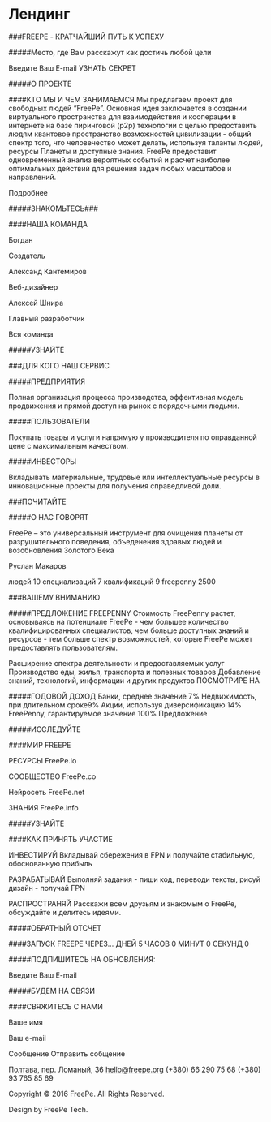 # Лендинг

###FREEPE - КРАТЧАЙШИЙ ПУТЬ К УСПЕХУ

#####Место, где Вам расскажут как достичь любой цели


Введите Ваш E-mail
  УЗНАТЬ СЕКРЕТ
 

#####О ПРОЕКТЕ

####КТО МЫ И ЧЕМ ЗАНИМАЕМСЯ
Мы предлагаем проект для свободных людей “FreePe”. Основная идея заключается в создании виртуального пространства для взаимодействия и кооперации в интернете на базе пиринговой (p2p) технологии с целью предоставить людям квантовое пространство возможностей цивилизации - общий спектр того, что человечество может делать, используя таланты людей, ресурсы Планеты и доступные знания. FreePe предоставит одновременный анализ вероятных событий и расчет наиболее оптимальных действий для решения задач любых масштабов и направлений.

Подробнее


#####ЗНАКОМЬТЕСЬ###


####НАША КОМАНДА

Богдан

Создатель



Александ Кантемиров

Веб-дизайнер



Алексей Шнира

Главный разработчик

  
Вся команда


#####УЗНАЙТЕ

###ДЛЯ КОГО НАШ СЕРВИС

#####ПРЕДПРИЯТИЯ

Полная организация процесса производства, эффективная модель продвижения и прямой доступ на рынок с порядочными людьми.


#####ПОЛЬЗОВАТЕЛИ

Покупать товары и услуги напрямую у производителя по оправданной цене с максимальным качеством.


#####ИНВЕСТОРЫ

Вкладывать материальные, трудовые или интеллектуальные ресурсы в инновационные проекты для получения справедливой доли.

###ПОЧИТАЙТЕ

#####О НАС ГОВОРЯТ

FreePe – это универсальный инструмент для очищения планеты от разрушительного поведения, объеденения здравых людей и возобновления Золотого Века

Руслан Макаров

  
людей
10
специализаций
7
квалификаций
9
freepenny
2500

###ВАШЕМУ ВНИМАНИЮ

#####ПРЕДЛОЖЕНИЕ FREEPENNY
Стоимость FreePenny растет, основываясь на потенциале FreePe - чем большее количество квалифицированных специалистов, чем больше доступных знаний и ресурсов - тем больше спектр возможностей, которые FreePe может предоставлять пользователям.

Расширение спектра деятельности и предоставляемых услуг
Производство еды, жилья, транспорта и полезных товаров
Добавление знаний, технологий, информации и других продуктов
ПОСМОТРИРЕ НА

#####ГОДОВОЙ ДОХОД
Банки, среднее значение 7%
Недвижимость, при длительном сроке9%
Акции, используя диверсификацию 14%
FreePenny, гарантируемое значение 100%
Предложение




#####ИССЛЕДУЙТЕ

####МИР FREEPE

РЕСУРСЫ
FreePe.io


СООБЩЕСТВО
FreePe.co

Нейросеть
FreePe.net

ЗНАНИЯ
FreePe.info

#####УЗНАЙТЕ

####КАК ПРИНЯТЬ УЧАСТИЕ

ИНВЕСТИРУЙ
Вкладывай сбережения в FPN и получайте стабильную, обоснованную прибыль


РАЗРАБАТЫВАЙ
Выполняй задания - пиши код, переводи тексты, рисуй дизайн - получай FPN


РАСПРОСТРАНЯЙ
Расскажи всем друзьям и знакомым о FreePe, обсуждайте и делитесь идеями.

#####ОБРАТНЫЙ ОТСЧЕТ

####ЗАПУСК FREEPE ЧЕРЕЗ...
ДНЕЙ
5
ЧАСОВ
0
МИНУТ
0
СЕКУНД
0

#####ПОДПИШИТЕСЬ НА ОБНОВЛЕНИЯ:

Введите Ваш E-mail

#####БУДЕМ НА СВЯЗИ

####СВЯЖИТЕСЬ С НАМИ

Ваше имя
 
Ваш e-mail
 
Сообщение
 Отправить собщение
 
 
Полтава, пер. Ломаный, 36
hello@freepe.org
(+380) 66 290 75 68
(+380) 93 765 85 69

Copyright © 2016 FreePe. All Rights Reserved.

Design by FreePe Tech.

